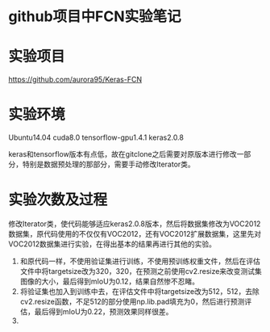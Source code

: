 # github项目中FCN实验笔记

# 实验项目
https://github.com/aurora95/Keras-FCN

# 实验环境
Ubuntu14.04
cuda8.0
tensorflow-gpu1.4.1
keras2.0.8

keras和tensorflow版本有点低，故在gitclone之后需要对原版本进行修改一部分，特别是数据预处理的那部分，需要手动修改Iterator类。
# 实验次数及过程
修改Iterator类，使代码能够适应keras2.0.8版本，然后将数据集修改为VOC2012数据集，原代码使用的不仅仅有VOC2012，还有VOC2012扩展数据集，这里先对VOC2012数据集进行实验，在得出基本的结果再进行其他的实验。
1. 和原代码一样，不使用验证集进行训练，不使用预训练权重文件，然后在评估文件中将targetsize改为320，320，在预测之前使用cv2.resize来改变测试集图像的大小，最后得到mIoU为0.12，结果自然惨不忍睹。
2. 将验证集也加入到训练中去，在评估文件中将targetsize改为512，512，去除cv2.resize函数，不足512的部分使用np.lib.pad填充为0，然后进行预测评估，最后得到mIoU为0.22，预测效果同样很差。
3. 
